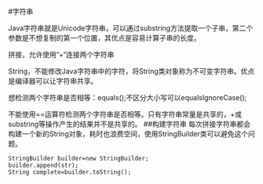 #字符串

Java字符串就是Unicode字符串，可以通过substring方法提取一个子串，第二个参数是不想复制的第一个位置，其优点是容易计算子串的长度。

拼接，允许使用”+“连接两个字符串

String，不能修改Java字符串中的字符，将String类对象称为不可变字符串。优点是编译器可以让字符串共享。

想检测两个字符串是否相等：equals();不区分大小写可以equalsIgnoreCase();

不能使用==运算符检测两个字符串是否相等。只有字符串常量是共享的，+或substring等操作产生的结果并不是共享的。
##构建字符串
每次拼接字符串都会构建一个新的String对象，耗时也浪费空间，使用StringBuilder类可以避免这个问题。
```
StringBuilder builder=new StringBuilder;
builder.append(str);
String complete=builder.toString();
```


